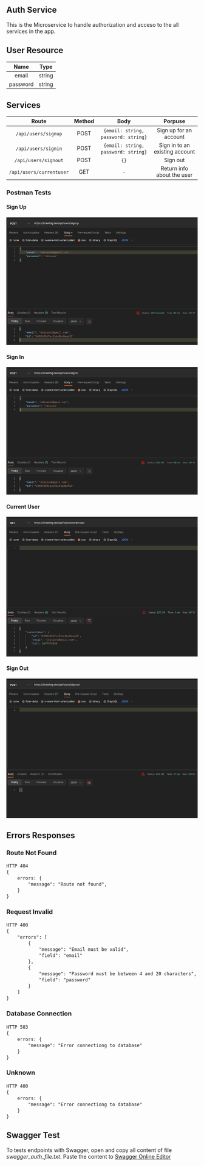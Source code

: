 ## Auth Service
This is the Microservice to handle authorization and acceso to the all services in the app.

## User Resource

| **Name** | **Type** |
| :------: | :-----------: |
| email   | string |
| password | string |

## Services
| **Route** | **Method** | **Body** | **Porpuse** |
| :------: | :-----------: | :-----------: | :-----------: |
| `/api/users/signup` | POST | `{email: string, password: string}` | Sign up for an account
| `/api/users/signin` | POST | `{email: string, password: string}` | Sign in to an existing account
| `/api/users/signout` | POST | `{}` | Sign out
| `/api/users/currentuser` | GET | `-` | Return info about the user

### Postman Tests
#### Sign Up
![Working Image](/assets/services/auth/signup.png)

#### Sign In
![Working Image](/assets/services/auth/signin.png)

#### Current User
![Working Image](/assets/services/auth/currentuser.png)

#### Sign Out
![Working Image](/assets/services/auth/signout.png)

## Errors Responses
### Route Not Found
```
HTTP 404
{
    errors: {
        "message": "Route not found",
    }
}
```

### Request Invalid
```
HTTP 400
{
    "errors": [
        {
            "message": "Email must be valid",
            "field": "email"
        },
        {
            "message": "Password must be between 4 and 20 characters",
            "field": "password"
        }
    ]
}
```

### Database Connection
```
HTTP 503
{
    errors: {
        "message": "Error connectiong to database"
    }
}
```

### Unknown
```
HTTP 400
{
    errors: {
        "message": "Error connectiong to database"
    }
}
```

## Swagger Test
To tests endpoints with Swagger, open and copy all content of file *swagger_auth_file.txt*. Paste the content to [Swagger Online Editor](https://editor.swagger.io)